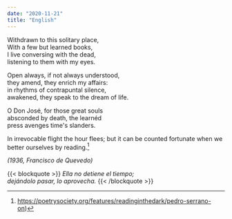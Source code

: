 ```yaml
---
date: "2020-11-21"
title: "English"
---
```



Withdrawn to this solitary place,  
With a few but learned books,  
I live conversing with the dead,  
listening to them with my eyes.

Open always, if not always understood,  
they amend, they enrich my affairs:  
in rhythms of contrapuntal silence,  
awakened, they speak to the dream of life.  

O Don José, for those great souls  
absconded by death, the learnéd  
press avenges time's slanders.  

In irrevocable flight the hour flees;
but it can be counted fortunate
when we better ourselves by reading.[^Johnson]

_(1936, Francisco de Quevedo)_
  
  
{{< blockquote >}}
_Ella no detiene el tiempo;  
dejándolo pasar, lo aprovecha._
{{< /blockquote >}}

[^Johnson]: https://poetrysociety.org/features/readinginthedark/pedro-serrano-on)